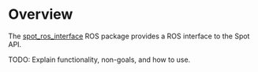 # Overview
The [spot_ros_interface](./spot_ros_interface) ROS package provides a ROS interface to the Spot API.

TODO: Explain functionality, non-goals, and how to use.
